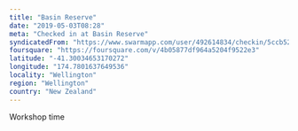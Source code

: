 ```yaml
---
title: "Basin Reserve"
date: "2019-05-03T08:28"
meta: "Checked in at Basin Reserve"
syndicatedFrom: "https://www.swarmapp.com/user/492614834/checkin/5ccb52dcd41bb70039e48d08"
foursquare: "https://foursquare.com/v/4b05877df964a5204f9522e3"
latitude: "-41.30034653170272"
longitude: "174.7801637649536"
locality: "Wellington"
region: "Wellington"
country: "New Zealand"
---
```

Workshop time
